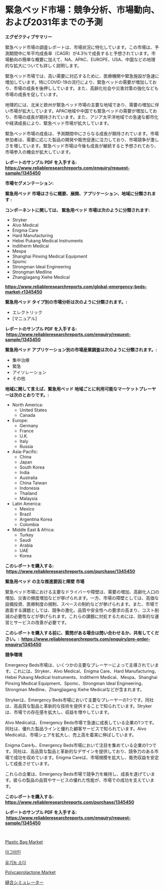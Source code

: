 <p><h1>緊急ベッド市場：競争分析、市場動向、および2031年までの予測</h1></p><p><strong>エグゼクティブサマリー</strong></p>
<p><p>緊急ベッド市場の調査レポートは、市場状況に特化しています。この市場は、予測期間中に年平均成長率（CAGR）が4.3％で成長すると予想されています。市場動向の簡単な概要に加えて、NA、APAC、EUROPE、USA、中国などの地理的な拡大についても詳しく説明します。</p><p>緊急ベッド市場では、高い需要に対応するために、医療機関や緊急施設が急速に増加しています。特にCOVID-19の流行により、緊急ベッドの需要が増加しており、市場の成長を後押ししています。また、高齢化社会や災害対策の強化なども市場の成長を促しています。</p><p>地理的には、北米と欧州が緊急ベッド市場の主要な地域であり、需要の増加に伴い市場が拡大しています。APAC地域や中国でも緊急ベッドの需要が増加しており、市場の成長が期待されています。また、アジア太平洋地域での急速な都市化や経済成長により、緊急ベッド市場が拡大しています。</p><p>緊急ベッド市場の成長は、予測期間中にさらなる成長が期待されています。市場参加者は、需要に応じた製品の開発や販売促進に注力しており、市場競争が激しさを増しています。緊急ベッド市場は今後も成長が継続すると予想されており、市場参入の機会が拡大しています。</p></p>
<p><strong>レポートのサンプル PDF を入手する: <a href="https://www.reliableresearchreports.com/enquiry/request-sample/1345450">https://www.reliableresearchreports.com/enquiry/request-sample/1345450</a></strong></p>
<p><strong>市場セグメンテーション:</strong></p>
<p><strong> 緊急用ベッド 市場はさらに概要、展開、アプリケーション、地域に分類されます :</strong></p>
<p><strong>コンポーネントに関しては、 緊急用ベッド 市場は次のように分類されます: &nbsp;</strong></p>
<p><ul><li>Stryker</li><li>Alvo Medical</li><li>Enigma Care</li><li>Hard Manufacturing</li><li>Hebei Pukang Medical Instruments</li><li>Inditherm Medical</li><li>Mespa</li><li>Shanghai Pinxing Medical Equipment</li><li>Spomc</li><li>Strongman Ideal Engineering</li><li>Strongman Medline</li><li>Zhangjiagang Xiehe Medical</li></ul></p>
<p><strong><a href="https://www.reliableresearchreports.com/global-emergency-beds-market-r1345450">https://www.reliableresearchreports.com/global-emergency-beds-market-r1345450</a></strong></p>
<p><strong> 緊急用ベッド タイプ別の市場分析は次のように分類されます。:</strong></p>
<p><ul><li>エレクトリック</li><li>[マニュアル]</li></ul></p>
<p><strong>レポートのサンプル PDF を入手する: &nbsp;<a href="https://www.reliableresearchreports.com/enquiry/request-sample/1345450">https://www.reliableresearchreports.com/enquiry/request-sample/1345450</a></strong></p>
<p><strong> 緊急用ベッド アプリケーション別の市場産業調査は次のように分類されます。:</strong></p>
<p><ul><li>集中治療</li><li>緊急</li><li>アイソレーション</li><li>その他</li></ul></p>
<p><strong>地域に関して言えば、緊急用ベッド 地域ごとに利用可能なマーケットプレーヤーは次のとおりです。:</strong></p>
<p><ul>
    <li>
        North America:
        <ul>
            <li>United States</li>
            <li>Canada</li>
        </ul>
    </li>
    <li>
        Europe:
        <ul>
            <li>Germany</li>
            <li>France</li>
            <li>U.K.</li>
            <li>Italy</li>
            <li>Russia</li>
        </ul>
    </li>
    <li>
        Asia-Pacific:
        <ul>
            <li>China</li>
            <li>Japan</li>
            <li>South Korea</li>
            <li>India</li>
            <li>Australia</li>
            <li>China Taiwan</li>
            <li>Indonesia</li>
            <li>Thailand</li>
            <li>Malaysia</li>
        </ul>
    </li>
    <li>
        Latin America:
        <ul>
            <li>Mexico</li>
            <li>Brazil</li>
            <li>Argentina Korea</li>
            <li>Colombia</li>
        </ul>
    </li>
    <li>
        Middle East & Africa:
        <ul>
            <li>Turkey</li>
            <li>Saudi</li>
            <li>Arabia</li>
            <li>UAE</li>
            <li>Korea</li>
        </ul>
    </li>
    </ul></p>
<p><strong>このレポートを購入する: &nbsp;<a href="https://www.reliableresearchreports.com/purchase/1345450">https://www.reliableresearchreports.com/purchase/1345450</a></strong></p>
<p><strong>緊急用ベッド の主な推進要因と障壁 市場</strong></p>
<p><p>緊急ベッド市場における主要なドライバーや障壁は、需要の増加、高齢化人口の増加、災害の頻度増加などが挙げられます。一方、市場の障壁としては、高価な設備投資、医療制度の規制、スペースの制約などが挙げられます。また、市場で直面する課題としては、競争の激化、品質や安全性への要求の高まり、コスト削減の必要性などが挙げられます。これらの課題に対処するためには、効率的な運営とサービスの改善が必要です。</p></p>
<p><strong>このレポートを購入する前に、質問がある場合は問い合わせるか、共有してください。:&nbsp; <a href="https://www.reliableresearchreports.com/enquiry/pre-order-enquiry/1345450">https://www.reliableresearchreports.com/enquiry/pre-order-enquiry/1345450</a></strong></p>
<p><strong>競争環境</strong></p>
<p><p>Emergency Beds市場は、いくつかの主要なプレーヤーによって主導されています。これには、Stryker、Alvo Medical、Enigma Care、Hard Manufacturing、Hebei Pukang Medical Instruments、Inditherm Medical、Mespa、Shanghai Pinxing Medical Equipment、Spomc、Strongman Ideal Engineering、Strongman Medline、Zhangjiagang Xiehe Medicalなどが含まれます。</p><p>Strykerは、Emergency Beds市場において主要なプレーヤーの1つです。同社は、高品質な製品と革新的な技術を提供することで知られています。Strykerは、市場での存在感を拡大し、収益を増やしています。</p><p>Alvo Medicalは、Emergency Beds市場で急速に成長している企業の1つです。同社は、優れた製品ラインと優れた顧客サービスで知られています。Alvo Medicalは、市場シェアを拡大し、売上高を着実に伸ばしています。</p><p>Enigma Careも、Emergency Beds市場において注目を集めている企業の1つです。同社は、高品質な製品と革新的なデザインを提供しており、競争力のある市場で成功を収めています。Enigma Careは、市場規模を拡大し、販売収益を安定して成長させています。</p><p>これらの企業は、Emergency Beds市場で競争力を維持し、成長を遂げています。彼らの製品の品質やサービスの優れた性能が、市場での成功を支えています。</p></p>
<p><strong>このレポートを購入する: &nbsp; <a href="https://www.reliableresearchreports.com/purchase/1345450">https://www.reliableresearchreports.com/purchase/1345450</a></strong></p>
<p><strong>レポートのサンプル PDF を入手する: &nbsp;<a href="https://www.reliableresearchreports.com/enquiry/request-sample/1345450">https://www.reliableresearchreports.com/enquiry/request-sample/1345450</a></strong><strong></strong></p>
<p>&nbsp;</p>
<p><p><a href="https://issuu.com/reportprime-2/docs/plastic-bag-market-size-2030.pptx">Plastic Bag Market</a></p><p><a href="https://github.com/vs019sa3m8x/Market-Research-Report-List-1/blob/main/982775318586.md">아그마틴</a></p><p><a href="https://github.com/Madalyell456456/Market-Research-Report-List-1/blob/main/710569618587.md">유기농 소다</a></p><p><a href="https://issuu.com/reportprime-2/docs/polycaprolactone-market-size-2030.pptx">Polycaprolactone Market</a></p><p><a href="https://github.com/DonaldShaw1965/Market-Research-Report-List-1/blob/main/138475320293.md">縫合シミュレーター</a></p></p>